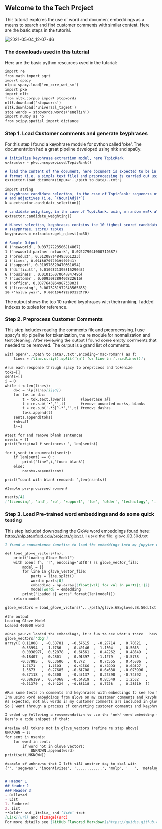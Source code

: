 ## Welcome to the Tech Project

This tutorial explores the use of word and document embeddings as a means to search and find customer comments with similar content. Here are the basic steps in the tutorial.

![2021-05-04_12-07-46](https://user-images.githubusercontent.com/70239535/117056625-63f3da80-acd1-11eb-8c63-1071cfcd672f.png)

### The downloads used in this tutorial
Here are the basic python resources used in the tutorial:

```markdown
import re
from math import sqrt
import spacy
nlp = spacy.load('en_core_web_sm')
import pke
import nltk
from nltk.corpus import stopwords
nltk.download('stopwords')
nltk.download('universal_tagset')
stop_words = stopwords.words('english')
import numpy as np
from scipy.spatial import distance
```
### Step 1. Load Customer comments and generate keyphrases
For this step I found a keyphrase module for python called 'pke'.
The documentation had a great pipeline developed using nltk and spaCy.
```markdown
# initialize keyphrase extraction model, here TopicRank
extractor = pke.unsupervised.TopicRank()

# load the content of the document, here document is expected to be in raw
# format (i.e. a simple text file) and preprocessing is carried out using spacy
extractor.load_document(input='../path to data/..txt')
                        
import string
# keyphrase candidate selection, in the case of TopicRank: sequences of nouns
# and adjectives (i.e. `(Noun|Adj)*`)
k = extractor.candidate_selection()

# candidate weighting, in the case of TopicRank: using a random walk algorithm
extractor.candidate_weighting()

# N-best selection, keyphrases contains the 10 highest scored candidates as
# (keyphrase, score) tuples
keyphrases = extractor.get_n_best(n=30)

# Sample Output  
0 ('newworld', 0.03727223506914867)
1 ('newworld partner network', 0.022279041000711687)
2 ('product', 0.012087648493261223)
3 ('times', 0.011867073939491941)
4 ('support', 0.010576520470561054)
5 ('difficult', 0.010282139581529043)
6 ('business', 0.010157070647847495)
7 ('customer', 0.009308289405822616)
8 ('office', 0.007764396498753803)
9 ('licensing', 0.0075731972343565665)
10 ('halve year', 0.007156489593132479)
```
The output shows the top 10 ranked keyphrases with their ranking.
I added indexes to tuples for reference.

### Step 2. Preprocess Customer Comments
This step includes reading the comments file and preprocessing.  I use spacy's nlp pipeline for tokenization, the re module for normalization and text cleaning. After reviewing the output I found some empty comments that needed to be removed.  The output is a grand list of comments.

```markdown
with open('../path to data/..txt',encoding='mac-roman') as f:
    lines = [line.strip().split('\n') for line in f.readlines()];
    
#run each response through spacy to preprocess and tokenize
toks=[]
sents=[]
i = 0
while i < len(lines):
    doc = nlp(lines[i][0])
    for tok in doc:    
        t = tok.text.lower()       #lowercase all
        t = re.sub('•','',t)       #remove unwanted marks, blanks
        t = re.sub('-*$|^-*','',t) #remove dashes 
        toks.append(t)
    sents.append(toks)
    toks=[]
    i+=1

#test for and remove blank sentences
nsents = []
print("original # sentences: ", len(sents))

for i,sent in enumerate(sents):
    if len(sent) == 0 :
        print("line",i,"found blank")
    else:
        nsents.append(sent)

print("count with blank removed: ",len(nsents))

#Sample pre-processed comment

nsents[4]
['licensing', 'and', 'no', 'support', 'for', 'older', 'technology', '.']
```
### Step 3. Load Pre-trained word embeddings and do some quick testing
This step included downloading the GloVe word embeddings found here: https://nlp.stanford.edu/projects/glove/.
I used the file: glove.6B.50d.txt

```markdown
I found a convenience function to load the embeddings into my jupyter notebook:

def load_glove_vectors(fn):
    print("Loading Glove Model")
    with open( fn, 'r', encoding='utf8') as glove_vector_file:
        model = {}
        for line in glove_vector_file:
            parts = line.split()
            word = parts[0]
            embedding = np.array([float(val) for val in parts[1:]])
            model[word] = embedding
        print("Loaded {} words".format(len(model)))
    return model
    
glove_vectors = load_glove_vectors('.../path/glove.6B/glove.6B.50d.txt')

#the output
Loading Glove Model
Loaded 400000 word

#Once you've loaded the embeddings, it's fun to see what's there - here's one you've probably seen before.
glove_vectors['dog']
array([ 0.11008  , -0.38781  , -0.57615  , -0.27714  ,  0.70521  ,
        0.53994  , -1.0786   , -0.40146  ,  1.1504   , -0.5678   ,
        0.0038977,  0.52878  ,  0.64561  ,  0.47262  ,  0.48549  ,
       -0.18407  ,  0.1801   ,  0.91397  , -1.1979   , -0.5778   ,
       -0.37985  ,  0.33606  ,  0.772    ,  0.75555  ,  0.45506  ,
       -1.7671   , -1.0503   ,  0.42566  ,  0.41893  , -0.68327  ,
        1.5673   ,  0.27685  , -0.61708  ,  0.64638  , -0.076996 ,
        0.37118  ,  0.1308   , -0.45137  ,  0.25398  , -0.74392  ,
       -0.086199 ,  0.24068  , -0.64819  ,  0.83549  ,  1.2502   ,
       -0.51379  ,  0.04224  , -0.88118  ,  0.7158   ,  0.38519  ])

#Run some tests on comments and keyphrases with embeddings to see how they work
I'm using word embeddings from glove on my customer comments and keyphrases so I need to test how well glove embeddings map.
As expected, not all words in my customer comments are included in glove, or customer comments as tokens were misspelled or short hand.
So I went through a process of converting customer comments and keyphrases to word embeddings, cleaning data further, and researching what to do when a word is not included in the glove vectors.

I ended up following a recommendation to use the 'unk' word embedding for unknown words, instead of setting them to zeros or something else.
Here's a code snippet of that:

#review all tokens not in glove_vectors (refine re step above)
UNKNOWN = []
for sent in nsents:
    for word in sent:
        if word not in glove_vectors:
            UNKNOWN.append(word)
print(set(UNKNOWN))

#sample of unknowns that I left till another day to deal with
{'', 'segawas', 'incentivizes', '............', 'molp', '   ', 'metalogix', 'ocina', '  ', 'crippleware', '204/2005', '07866777744', 'projetos', 'wgraph', 'sharepointonline', 'gdpr', 'i´m', 'microsource', }



```
```markdown
# Header 1
## Header 2
### Header 3
- Bulleted
- List
1. Numbered
2. List
**Bold** and _Italic_ and `Code` text
[Link](url) and ![Image](src)
For more details see [GitHub Flavored Markdown](https://guides.github.com/features/mastering-markdown/).
```
